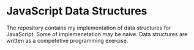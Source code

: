 # JavaScript Data Structures

The repository contains my implementation of data structures for JavaScript. Some of implemenetation may be naive. Data structures are written as a competetive programming exercise.
